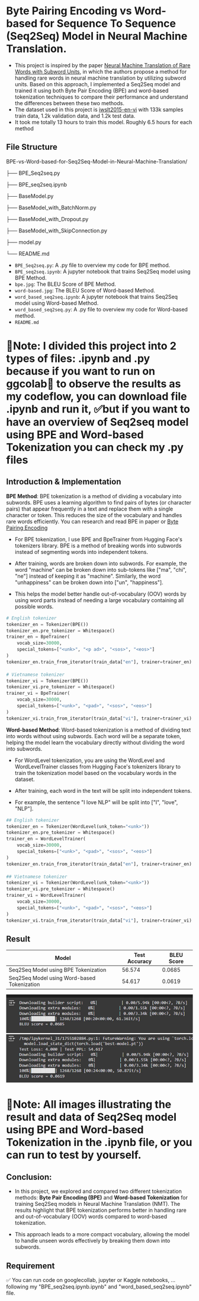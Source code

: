 # Byte Pairing Encoding vs Word-based for Sequence To Sequence (Seq2Seq) Model in Neural Machine Translation.

- This project is inspired by the paper [Neural Machine Translation of Rare Words with Subword Units](https://arxiv.org/abs/1508.07909), in which the authors propose a method for handling rare words in neural machine translation by utilizing subword units. Based on this approach, I implemented a Seq2Seq model and trained it using both Byte Pair Encoding (BPE) and word-based tokenization techniques to compare their performance and understand the differences between these two methods.
- The dataset used in this project is [iwslt2015-en-vi](https://huggingface.co/datasets/thainq107/iwslt2015-en-vi) with 133k samples train data, 1.2k validation data, and 1.2k test data.
- It took me totally 13 hours to train this model. Roughly 6.5 hours for each method

## File Structure

BPE-vs-Word-based-for-Seq2Seq-Model-in-Neural-Machine-Translation/

├── BPE_Seq2seq.py

├── BPE_seq2seq.ipynb

├── BaseModel.py

├── BaseModel_with_BatchNorm.py

├── BaseModel_with_Dropout.py

├── BaseModel_with_SkipConnection.py

├── model.py

└── README.md

- `BPE_Seq2seq.py`:  A .py file to overview my code for BPE method.
- `BPE_seq2seq.ipynb`: A jupyter notebook that trains Seq2Seq model using BPE Method.
- `bpe.jpg`: The BLEU Score of BPE Method.
- `word-based.jpg`: The BLEU Score of Word-based Method.
- `word_based_seq2seq.ipynb`: A jupyter notebook that trains Seq2Seq model using Word-based Method.
- `word_based_seq2seq.py`: A .py file to overview my code for Word-based method.
- `README.md`

# 🔴Note: I divided this project into 2 types of files: .ipynb and .py because if you want to run on ggcolab🚀 to observe the results as my codeflow, you can download file .ipynb and run it, ✅but if you want to have an overview of Seq2seq model using BPE and Word-based Tokenization you can check my .py files

## Introduction & Implementation

**BPE Method**: BPE tokenization is a method of dividing a vocabulary into subwords. BPE uses a learning algorithm to find pairs of bytes (or character pairs) that appear frequently in a text and replace them with a single character or token. This reduces the size of the vocabulary and handles rare words efficiently. You can research and read BPE in paper or [Byte Pairing Encoding](https://www.geeksforgeeks.org/byte-pair-encoding-bpe-in-nlp/)

- For BPE tokenization, I use BPE and BpeTrainer from Hugging Face's tokenizers library. BPE is a method of breaking words into subwords instead of segmenting words into independent tokens.

- After training, words are broken down into subwords. For example, the word "machine" can be broken down into sub-tokens like ["ma", "chi", "ne"] instead of keeping it as "machine". Similarly, the word "unhappiness" can be broken down into ["un", "happiness"].

- This helps the model better handle out-of-vocabulary (OOV) words by using word parts instead of needing a large vocabulary containing all possible words.
  
```python
# English tokenizer
tokenizer_en = Tokenizer(BPE())
tokenizer_en.pre_tokenizer = Whitespace()
trainer_en = BpeTrainer(
    vocab_size=30000,
    special_tokens=["<unk>", "<p ad>", "<sos>", "<eos>"]
)
tokenizer_en.train_from_iterator(train_data["en"], trainer=trainer_en)

# Vietnamese tokenizer
tokenizer_vi = Tokenizer(BPE())
tokenizer_vi.pre_tokenizer = Whitespace()
trainer_vi = BpeTrainer(
    vocab_size=30000,
    special_tokens=["<unk>", "<pad>", "<sos>", "<eos>"]
)
tokenizer_vi.train_from_iterator(train_data["vi"], trainer=trainer_vi)

```

**Word-based Method**: Word-based tokenization is a method of dividing text into words without using subwords. Each word will be a separate token, helping the model learn the vocabulary directly without dividing the word into subwords.

- For WordLevel tokenization, you are using the WordLevel and WordLevelTrainer classes from Hugging Face's tokenizers library to train the tokenization model based on the vocabulary words in the dataset.

- After training, each word in the text will be split into independent tokens.

- For example, the sentence "I love NLP" will be split into ["I", "love", "NLP"].
  
```python
## English tokenizer
tokenizer_en = Tokenizer(WordLevel(unk_token="<unk>"))
tokenizer_en.pre_tokenizer = Whitespace()
trainer_en = WordLevelTrainer(
    vocab_size=30000,
    special_tokens=["<unk>", "<pad>", "<sos>", "<eos>"]
)
tokenizer_en.train_from_iterator(train_data["en"], trainer=trainer_en)

## Vietnamese tokenizer
tokenizer_vi = Tokenizer(WordLevel(unk_token="<unk>"))
tokenizer_vi.pre_tokenizer = Whitespace()
trainer_vi = WordLevelTrainer(
    vocab_size=30000,
    special_tokens=["<unk>", "<pad>", "<sos>", "<eos>"]
)
tokenizer_vi.train_from_iterator(train_data["vi"], trainer=trainer_vi)

```


## Result 

| Model                                        | Test Accuracy |   BLEU Score  |
|----------------------------------------------|---------------|---------------|
| Seq2Seq Model using BPE Tokenization         |    56.574     |     0.0685    |
| Seq2Seq Model using Word-based Tokenization  |    54.617     |     0.0619    |

![Seq2Seq Model using BPE Tokenization](bpe.jpg)
![Seq2Seq Model using Word-based Tokenization](word-based.jpg)


# 🔴Note: All images illustrating the result and data of Seq2Seq model using BPE and Word-based Tokenization in the .ipynb file, or you can run to test by yourself.

## Conclusion: 

- In this project, we explored and compared two different tokenization methods: **Byte Pair Encoding (BPE)** and **Word-based Tokenization** for training Seq2Seq models in Neural Machine Translation (NMT). The results highlight that BPE tokenization performs better in handling rare and out-of-vocabulary (OOV) words compared to word-based tokenization.

- This approach leads to a more compact vocabulary, allowing the model to handle unseen words effectively by breaking them down into subwords.


## Requirement

✅ You can run code on googlecollab, jupyter or Kaggle notebooks, ... following my "BPE_seq2seq.ipynb.ipynb" and "word_based_seq2seq.ipynb" file.
